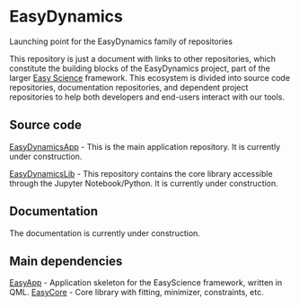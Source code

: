 # EasyDynamics
Launching point for the EasyDynamics family of repositories

This repository is just a document with links to other repositories, which constitute the building blocks of the EasyDynamics project, part of the larger [Easy Science](https://easyscience.software) framework.
This ecosystem is divided into source code repositories, documentation repositories, and dependent project repositories to help both developers and end-users interact with our tools.

## Source code

[EasyDynamicsApp](https://github.com/easyscience/dynamics-app) - This is the main application repository. It is currently under construction.

[EasyDynamicsLib](https://github.com/easyscience/dynamics-lib) - This repository contains the core library accessible through the Jupyter Notebook/Python. It is currently under construction.

## Documentation

The documentation is currently under construction. 

## Main dependencies

[EasyApp](https://github.com/easyScience/easyApp) - Application skeleton for the EasyScience framework, written in QML.
[EasyCore](https://github.com/easyScience/easyCore) - Core library with fitting, minimizer, constraints, etc.

